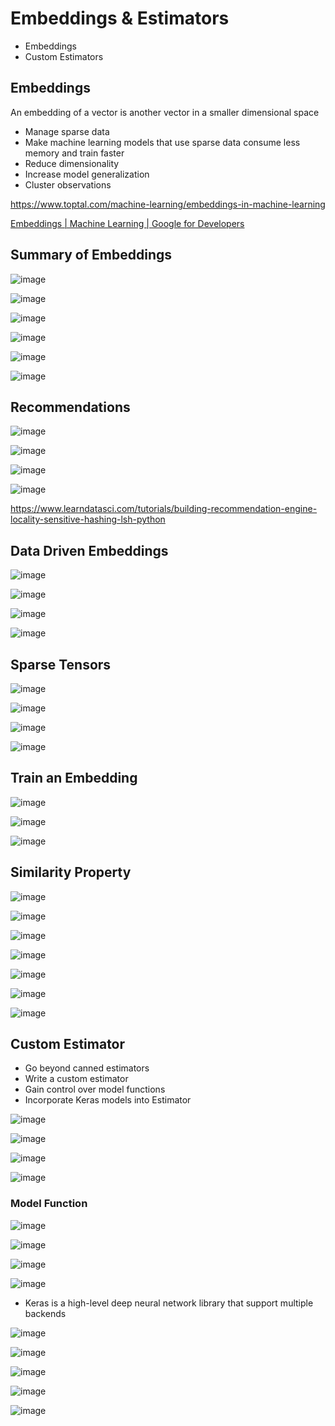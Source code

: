 # Embeddings & Estimators

- Embeddings
- Custom Estimators

## Embeddings

An embedding of a vector is another vector in a smaller dimensional space

- Manage sparse data
- Make machine learning models that use sparse data consume less memory and train faster
- Reduce dimensionality
- Increase model generalization
- Cluster observations

https://www.toptal.com/machine-learning/embeddings-in-machine-learning

[Embeddings  |  Machine Learning  |  Google for Developers](https://developers.google.com/machine-learning/crash-course/embeddings/video-lecture)

## Summary of Embeddings

![image](../../media/Embeddings-&-Estimators-image1.jpg)

![image](../../media/Embeddings-&-Estimators-image2.jpg)

![image](../../media/Embeddings-&-Estimators-image3.jpg)

![image](../../media/Embeddings-&-Estimators-image4.jpg)

![image](../../media/Embeddings-&-Estimators-image5.jpg)

![image](../../media/Embeddings-&-Estimators-image6.jpg)

## Recommendations

![image](../../media/Embeddings-&-Estimators-image7.jpg)

![image](../../media/Embeddings-&-Estimators-image8.jpg)

![image](../../media/Embeddings-&-Estimators-image9.jpg)

![image](../../media/Embeddings-&-Estimators-image10.jpg)

https://www.learndatasci.com/tutorials/building-recommendation-engine-locality-sensitive-hashing-lsh-python

## Data Driven Embeddings

![image](../../media/Embeddings-&-Estimators-image11.jpg)

![image](../../media/Embeddings-&-Estimators-image12.jpg)

![image](../../media/Embeddings-&-Estimators-image13.jpg)

![image](../../media/Embeddings-&-Estimators-image14.jpg)

## Sparse Tensors

![image](../../media/Embeddings-&-Estimators-image15.jpg)

![image](../../media/Embeddings-&-Estimators-image16.jpg)

![image](../../media/Embeddings-&-Estimators-image17.jpg)

![image](../../media/Embeddings-&-Estimators-image18.jpg)

## Train an Embedding

![image](../../media/Embeddings-&-Estimators-image19.jpg)

![image](../../media/Embeddings-&-Estimators-image20.jpg)

![image](../../media/Embeddings-&-Estimators-image21.jpg)

## Similarity Property

![image](../../media/Embeddings-&-Estimators-image22.jpg)

![image](../../media/Embeddings-&-Estimators-image23.jpg)

![image](../../media/Embeddings-&-Estimators-image24.jpg)

![image](../../media/Embeddings-&-Estimators-image25.jpg)

![image](../../media/Embeddings-&-Estimators-image26.jpg)

![image](../../media/Embeddings-&-Estimators-image27.jpg)

![image](../../media/Embeddings-&-Estimators-image28.jpg)

## Custom Estimator

- Go beyond canned estimators
- Write a custom estimator
- Gain control over model functions
- Incorporate Keras models into Estimator

![image](../../media/Embeddings-&-Estimators-image29.jpg)

![image](../../media/Embeddings-&-Estimators-image30.jpg)

![image](../../media/Embeddings-&-Estimators-image31.jpg)

![image](../../media/Embeddings-&-Estimators-image32.jpg)

### Model Function

![image](../../media/Embeddings-&-Estimators-image33.jpg)

![image](../../media/Embeddings-&-Estimators-image34.jpg)

![image](../../media/Embeddings-&-Estimators-image35.jpg)

![image](../../media/Embeddings-&-Estimators-image36.jpg)

- Keras is a high-level deep neural network library that support multiple backends

![image](../../media/Embeddings-&-Estimators-image37.jpg)

![image](../../media/Embeddings-&-Estimators-image38.jpg)

![image](../../media/Embeddings-&-Estimators-image39.jpg)

![image](../../media/Embeddings-&-Estimators-image40.jpg)

![image](../../media/Embeddings-&-Estimators-image41.jpg)
